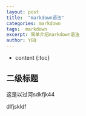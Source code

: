 ```yaml
---
layout: post
title:  "markdown语法"
categories: markdown
tags:  markdown
excerpt: 简单介绍markdown语法
author: YGQ
---
```


* content
{:toc}

## 二级标题

这是以过河sdkfjk44





dlfjskldf
